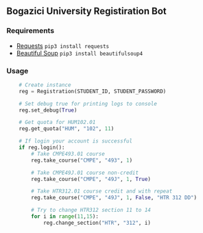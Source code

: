 ## Bogazici University Registiration Bot

### Requirements
- [Requests](http://docs.python-requests.org/en/master/)
  `pip3 install requests`
- [Beautiful Soup](https://www.crummy.com/software/BeautifulSoup/bs4/doc/)
  `pip3 install beautifulsoup4`

### Usage
```python
    # Create instance
    reg = Registration(STUDENT_ID, STUDENT_PASSWORD)

    # Set debug true for printing logs to console
    reg.set_debug(True)

    # Get quota for HUM102.01
    reg.get_quota("HUM", "102", 11)

    # If login your account is successful
    if reg.login():
        # Take CMPE493.01 course
        reg.take_course("CMPE", "493", 1)

        # Take CMPE49J.01 course non-credit
        reg.take_course("CMPE", "49J", 1, True)

        # Take HTR312.01 course credit and with repeat
        reg.take_course("CMPE", "49J", 1, False, "HTR 312 DD")

        # Try to change HTR312 section 11 to 14
        for i in range(11,15):
            reg.change_section("HTR", "312", i)
```
